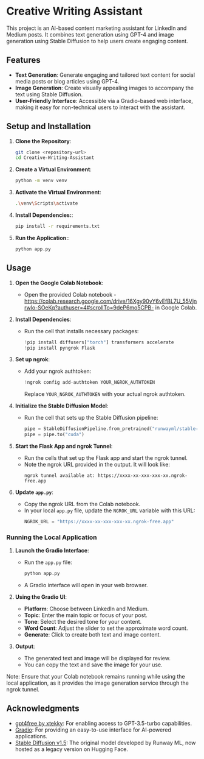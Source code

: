 # Creative Writing Assistant

This project is an AI-based content marketing assistant for LinkedIn and Medium posts. It combines text generation using GPT-4 and image generation using Stable Diffusion to help users create engaging content.

## Features

- **Text Generation**: Generate engaging and tailored text content for social media posts or blog articles using GPT-4.
- **Image Generation**: Create visually appealing images to accompany the text using Stable Diffusion.
- **User-Friendly Interface**: Accessible via a Gradio-based web interface, making it easy for non-technical users to interact with the assistant.

## Setup and Installation

1. **Clone the Repository**:

   ```bash
   git clone <repository-url>
   cd Creative-Writing-Assistant

   ```

2. **Create a Virtual Environment**:

   ```bash
   python -m venv venv

   ```

3. **Activate the Virtual Environment**:

   ```bash
   .\venv\Scripts\activate

   ```

4. **Install Dependencies:**:

   ```bash
   pip install -r requirements.txt

   ```

5. **Run the Application:**:
   ```bash
   python app.py
   ```

## Usage

1. **Open the Google Colab Notebook**:

   - Open the provided Colab notebook - https://colab.research.google.com/drive/16Xgy90vY6vEfBL7U_55Vjnrwlo-SOeKq?authuser=4#scrollTo=9deP6mo5CPB- in Google Colab.

2. **Install Dependencies**:

   - Run the cell that installs necessary packages:
     ```python
     !pip install diffusers["torch"] transformers accelerate
     !pip install pyngrok Flask
     ```

3. **Set up ngrok**:

   - Add your ngrok authtoken:
     ```python
     !ngrok config add-authtoken YOUR_NGROK_AUTHTOKEN
     ```
     Replace `YOUR_NGROK_AUTHTOKEN` with your actual ngrok authtoken.

4. **Initialize the Stable Diffusion Model**:

   - Run the cell that sets up the Stable Diffusion pipeline:
     ```python
     pipe = StableDiffusionPipeline.from_pretrained("runwayml/stable-diffusion-v1-5", torch_dtype=torch.float16)
     pipe = pipe.to("cuda")
     ```

5. **Start the Flask App and ngrok Tunnel**:

   - Run the cells that set up the Flask app and start the ngrok tunnel.
   - Note the ngrok URL provided in the output. It will look like:
     ```
     ngrok tunnel available at: https://xxxx-xx-xxx-xxx-xx.ngrok-free.app
     ```

6. **Update `app.py`**:
   - Copy the ngrok URL from the Colab notebook.
   - In your local `app.py` file, update the `NGROK_URL` variable with this URL:
     ```python
     NGROK_URL = "https://xxxx-xx-xxx-xxx-xx.ngrok-free.app"
     ```

### Running the Local Application

1. **Launch the Gradio Interface**:

   - Run the `app.py` file:
     ```bash
     python app.py
     ```
   - A Gradio interface will open in your web browser.

2. **Using the Gradio UI**:

   - **Platform**: Choose between LinkedIn and Medium.
   - **Topic**: Enter the main topic or focus of your post.
   - **Tone**: Select the desired tone for your content.
   - **Word Count**: Adjust the slider to set the approximate word count.
   - **Generate**: Click to create both text and image content.

3. **Output**:
   - The generated text and image will be displayed for review.
   - You can copy the text and save the image for your use.

Note: Ensure that your Colab notebook remains running while using the local application, as it provides the image generation service through the ngrok tunnel.

## Acknowledgments

- [gpt4free by xtekky](https://github.com/xtekky/gpt4free): For enabling access to GPT-3.5-turbo capabilities.
- [Gradio](https://github.com/gradio-app/gradio): For providing an easy-to-use interface for AI-powered applications.
- [Stable Diffusion v1.5](https://huggingface.co/runwayml/stable-diffusion-v1-5): The original model developed by Runway ML, now hosted as a legacy version on Hugging Face.
